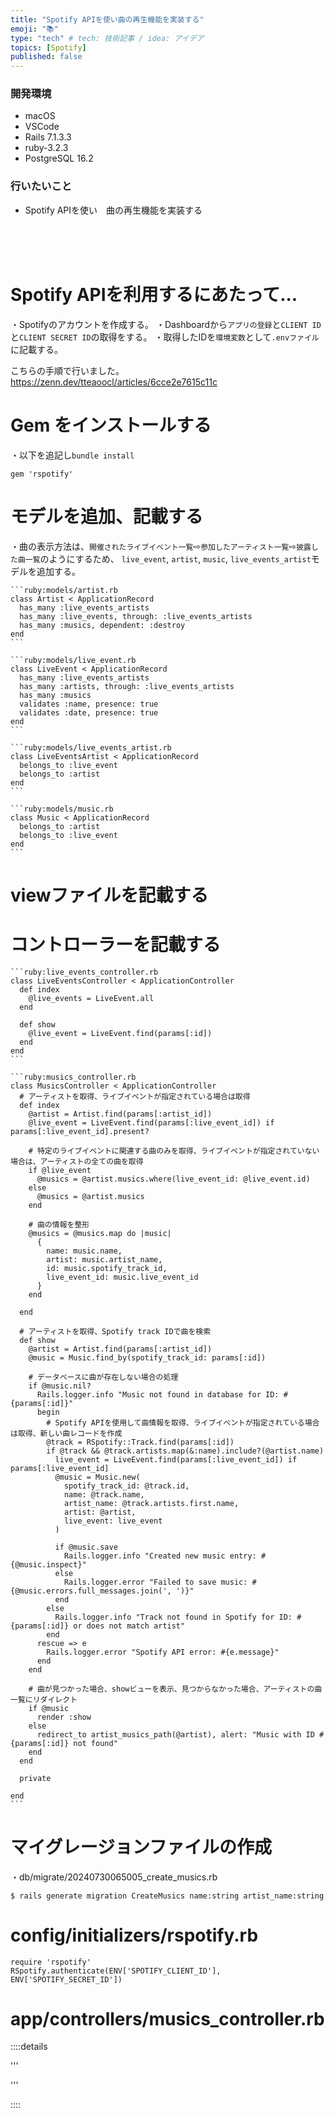 ```yaml
---
title: "Spotify APIを使い曲の再生機能を実装する"
emoji: "📚"
type: "tech" # tech: 技術記事 / idea: アイデア
topics: [Spotify]
published: false
---
```

### 開発環境
- macOS
- VSCode
- Rails 7.1.3.3
- ruby-3.2.3
- PostgreSQL 16.2

### 行いたいこと
- Spotify APIを使い　曲の再生機能を実装する


<br>
<br>
<br>

# Spotify APIを利用するにあたって...
・Spotifyのアカウントを作成する。
・Dashboardから`アプリの登録`と`CLIENT ID`と`CLIENT SECRET ID`の取得をする。
・取得したIDを`環境変数`として`.envファイル`に記載する。

こちらの手順で行いました。
https://zenn.dev/tteaoocl/articles/6cce2e7615c11c

# Gem をインストールする
・以下を追記し`bundle install`
```ruby:Gemfile
gem 'rspotify'
```

# モデルを追加、記載する
・曲の表示方法は、`開催されたライブイベント一覧`⇨`参加したアーティスト一覧`⇨`披露した曲一覧`のようにするため、
  `live_event`, `artist`, `music`, `live_events_artist`モデルを追加する。


    ```ruby:models/artist.rb
    class Artist < ApplicationRecord
      has_many :live_events_artists
      has_many :live_events, through: :live_events_artists
      has_many :musics, dependent: :destroy
    end
    ```

    ```ruby:models/live_event.rb
    class LiveEvent < ApplicationRecord
      has_many :live_events_artists
      has_many :artists, through: :live_events_artists
      has_many :musics
      validates :name, presence: true
      validates :date, presence: true
    end
    ```

    ```ruby:models/live_events_artist.rb
    class LiveEventsArtist < ApplicationRecord
      belongs_to :live_event
      belongs_to :artist
    end
    ```

    ```ruby:models/music.rb
    class Music < ApplicationRecord
      belongs_to :artist
      belongs_to :live_event
    end
    ```


# viewファイルを記載する



# コントローラーを記載する
    ```ruby:live_events_controller.rb
    class LiveEventsController < ApplicationController
      def index
        @live_events = LiveEvent.all
      end
    
      def show
        @live_event = LiveEvent.find(params[:id])
      end
    end
    ```

    ```ruby:musics_controller.rb
    class MusicsController < ApplicationController
      # アーティストを取得、ライブイベントが指定されている場合は取得
      def index
        @artist = Artist.find(params[:artist_id])
        @live_event = LiveEvent.find(params[:live_event_id]) if params[:live_event_id].present?
        
        # 特定のライブイベントに関連する曲のみを取得、ライブイベントが指定されていない場合は、アーティストの全ての曲を取得
        if @live_event
          @musics = @artist.musics.where(live_event_id: @live_event.id)
        else
          @musics = @artist.musics
        end
        
        # 曲の情報を整形
        @musics = @musics.map do |music|
          {
            name: music.name,
            artist: music.artist_name,
            id: music.spotify_track_id,
            live_event_id: music.live_event_id
          }
        end
        
      end
      
      # アーティストを取得、Spotify track IDで曲を検索
      def show
        @artist = Artist.find(params[:artist_id])
        @music = Music.find_by(spotify_track_id: params[:id])
        
        # データベースに曲が存在しない場合の処理
        if @music.nil?
          Rails.logger.info "Music not found in database for ID: #{params[:id]}"
          begin
            # Spotify APIを使用して曲情報を取得、ライブイベントが指定されている場合は取得、新しい曲レコードを作成
            @track = RSpotify::Track.find(params[:id])
            if @track && @track.artists.map(&:name).include?(@artist.name)
              live_event = LiveEvent.find(params[:live_event_id]) if params[:live_event_id]
              @music = Music.new(
                spotify_track_id: @track.id,
                name: @track.name,
                artist_name: @track.artists.first.name,
                artist: @artist,
                live_event: live_event
              )
              
              if @music.save
                Rails.logger.info "Created new music entry: #{@music.inspect}"
              else
                Rails.logger.error "Failed to save music: #{@music.errors.full_messages.join(', ')}"
              end
            else
              Rails.logger.info "Track not found in Spotify for ID: #{params[:id]} or does not match artist"
            end
          rescue => e
            Rails.logger.error "Spotify API error: #{e.message}"
          end
        end
        
        # 曲が見つかった場合、showビューを表示、見つからなかった場合、アーティストの曲一覧にリダイレクト
        if @music
          render :show
        else
          redirect_to artist_musics_path(@artist), alert: "Music with ID #{params[:id]} not found"
        end
      end
      
      private
      
    end
    ```


# マイグレージョンファイルの作成
・db/migrate/20240730065005_create_musics.rb
```
$ rails generate migration CreateMusics name:string artist_name:string
```


# config/initializers/rspotify.rb
```
require 'rspotify'
RSpotify.authenticate(ENV['SPOTIFY_CLIENT_ID'], ENV['SPOTIFY_SECRET_ID'])
```
# app/controllers/musics_controller.rb

::::details 

'''


'''

::::

<br>
<br>
<br>